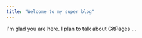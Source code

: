 ```yaml
---
title: "Welcome to my super blog"
---
```


I'm glad you are here. I plan to talk about GitPages ...
